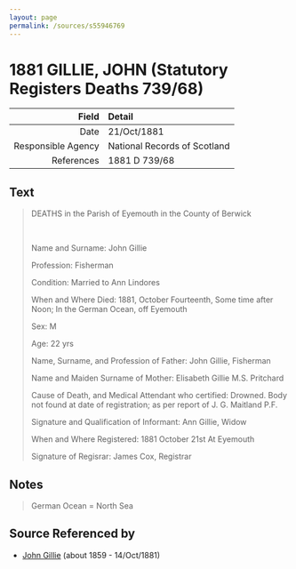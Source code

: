 ```yaml
---
layout: page
permalink: /sources/s55946769
---
```


# 1881 GILLIE, JOHN (Statutory Registers Deaths 739/68)

Field | Detail
---:|:---
Date | 21/Oct/1881
Responsible Agency | National Records of Scotland
References | 1881 D 739/68

## Text

> DEATHS in the Parish of Eyemouth in the County of Berwick
>
> <br/>
>
> Name and Surname: John Gillie
>
> Profession: Fisherman
>
> Condition: Married to Ann Lindores
>
> When and Where Died: 1881, October Fourteenth, Some time after Noon; In the German Ocean, off Eyemouth
>
> Sex: M
>
> Age: 22 yrs
>
> Name, Surname, and Profession of Father: John Gillie, Fisherman
>
> Name and Maiden Surname of Mother: Elisabeth Gillie M.S. Pritchard
>
> Cause of Death, and Medical Attendant who certified: Drowned. Body not found at date of registration; as per report of J. G. Maitland P.F.
>
> Signature and Qualification of Informant: Ann Gillie, Widow
>
> When and Where Registered: 1881 October 21st At Eyemouth
>
> Signature of Regisrar: James Cox, Registrar
>

## Notes

> German Ocean = North Sea
>


## Source Referenced by

* [John Gillie](../people/@49104732@-john-gillie-b1859-d1881-10-14.md) (about 1859 - 14/Oct/1881)
